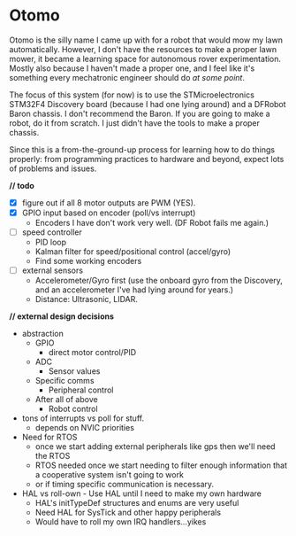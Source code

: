 Otomo
======

Otomo is the silly name I came up with for a robot that would mow my lawn automatically. However, I don't have the resources to make a proper lawn mower, it became a learning space for autonomous rover experimentation. Mostly also because I haven't made a proper one, and I feel like it's something every mechatronic engineer should do _at some point_.

The focus of this system (for now) is to use the STMicroelectronics STM32F4 Discovery board (because I had one lying around) and a DFRobot Baron chassis.  I don't recommend the Baron.  If you are going to make a robot, do it from scratch.  I just didn't have the tools to make a proper chassis.

Since this is a from-the-ground-up process for learning how to do things properly: from programming practices to hardware and beyond, expect lots of problems and issues.  

**// todo**
- [x] figure out if all 8 motor outputs are PWM (YES).
- [x] GPIO input based on encoder (poll/vs interrupt)
	- Encoders I have don't work very well. (DF Robot fails me again.)
- [ ] speed controller
	- PID loop
	- Kalman filter for speed/positional control (accel/gyro)
	- Find some working encoders
- [ ] external sensors
	- Accelerometer/Gyro first (use the onboard gyro from the Discovery, and an accelerometer I've had lying around for years.)
	- Distance: Ultrasonic, LIDAR.

**// external design decisions**
* abstraction
	* GPIO
		* direct motor control/PID
	* ADC
		* Sensor values
	* Specific comms
		* Peripheral control
	* After all of above
		* Robot control
* tons of interrupts vs poll for stuff.
	* depends on NVIC priorities
* Need for RTOS
	* once we start adding external peripherals like gps then we'll need the RTOS
	* RTOS needed once we start needing to filter enough information that a cooperative system isn't going to work
	* or if timing specific communication is necessary.
* HAL vs roll-own - Use HAL until I need to make my own hardware
	* HAL's initTypeDef structures and enums are very useful
	* Need HAL for SysTick and other happy peripherals
	* Would have to roll my own IRQ handlers...yikes
